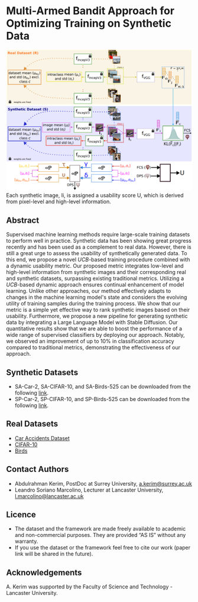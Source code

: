 # Multi-Armed Bandit Approach for Optimizing Training on Synthetic Data


<img src='https://github.com/A-Kerim/Synthetic-Data-Usability-2024/blob/0584347267c14c7686efb7c7ca2d1dcfa964581b/our-metric.png'>
Each synthetic image, Ii, is assigned a usability score U, which is derived from pixel-level and high-level information.

## Abstract
Supervised machine learning methods require large-scale training datasets to perform well in practice. Synthetic data has been showing great progress recently and has been used as a complement to real data. However,
there is still a great urge to assess the usability of synthetically generated data. To this end, we propose a novel _UCB_-based training procedure combined with a dynamic usability metric. Our proposed metric integrates
low-level and high-level information from synthetic images and their corresponding real and synthetic datasets, surpassing existing traditional metrics. Utilizing a _UCB_-based dynamic approach ensures continual enhancement
of model learning. Unlike other approaches, our method effectively adapts to changes in the machine learning model's state and considers the evolving utility of training samples during the training process. We show that our metric
is a simple yet effective way to rank synthetic images based on their usability. Furthermore, we propose a new pipeline for generating synthetic data by integrating a Large Language Model with Stable Diffusion. Our quantitative
results show that we are able to boost the performance of a wide range of supervised classifiers by deploying our approach. Notably, we observed an improvement of up to 10% in classification accuracy compared to traditional
metrics, demonstrating the effectiveness of our approach.

## Synthetic Datasets
* SA-Car-2, SA-CIFAR-10, and SA-Birds-525 can be downloaded from the following [link](https://drive.google.com/file/d/16Tg9rOYYaChRTpwNj44c4skPE5We9PaX/view?usp=drive_link).
* SP-Car-2, SP-CIFAR-10, and SP-Birds-525 can be downloaded from the following [link](https://drive.google.com/file/d/1c1PuSFV3iZ0vpoqHBaoDOves1sdCIyTk/view?usp=drive_link).

## Real Datasets
* [Car Accidents Dataset](https://drive.google.com/file/d/1f1vYYQ0duM50MouKghRr-dejeVZT4Hd8/view?usp=drive_link)
* [CIFAR-10](https://www.cs.toronto.edu/~kriz/cifar.html)
* [Birds](https://drive.google.com/file/d/1NvVfcrvXNOzX8mz1A-yhudegYJZXprSJ/view?usp=drive_link)
  
## Contact Authors
* Abdulrahman Kerim, PostDoc at Surrey University, a.kerim@surrey.ac.uk
* Leandro Soriano Marcolino, Lecturer at Lancaster University, l.marcolino@lancaster.ac.uk

## Licence
* The dataset and the framework are made freely available to academic and non-commercial purposes. They are provided “AS IS” without any warranty.   
* If you use the dataset or the framework feel free to cite our work (paper link will be shared in the future).

## Acknowledgements
A. Kerim was supported by the Faculty of Science and Technology - Lancaster University.
